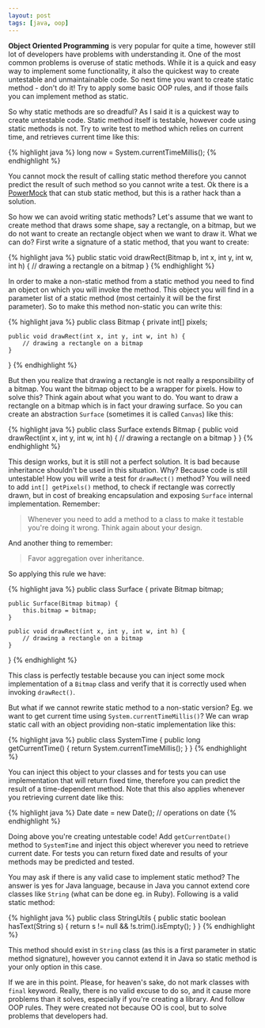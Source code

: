 ```yaml
---
layout: post
tags: [java, oop]
---
```

**Object Oriented Programming** is very popular for quite a time, however
still lot of developers have problems with understanding it. One of
the most common problems is overuse of static methods. While it is a
quick and easy way to implement some functionality, it also the
quickest way to create untestable and unmaintainable code. So next
time you want to create static method - don't do it! Try to apply some basic
OOP rules, and if those fails you can implement method as static.

So why static methods are so dreadful? As I said it is a quickest way
to create untestable code. Static method itself is testable, however
code using static methods is not. Try to write test to method which
relies on current time, and retrieves current time like this:

{% highlight java %}
long now = System.currentTimeMillis();
{% endhighlight %}

You cannot mock the result of calling static method therefore you
cannot predict the result of such method so you cannot write a
test. Ok there is a [PowerMock](http://code.google.com/p/powermock/)
that can stub static method, but this is a rather hack than a
solution.

So how we can avoid writing static methods? Let's assume that we want
to create method that draws some shape, say a rectangle, on a
bitmap, but we do not want to create an rectangle object when we want to draw
it. What we can do? First write a signature of a static method, that you want to create:

{% highlight java %}
public static void drawRect(Bitmap b, int x, int y, int w, int h) {
    // drawing a rectangle on a bitmap
}
{% endhighlight %}

In order to make a non-static method from a static method you need to
find an object on which you will invoke the method. This object you will
find in a parameter list of a static method (most certainly it will
be the first parameter). So to make this method non-static you can
write this:

{% highlight java %}
public class Bitmap {
    private int[] pixels;

    public void drawRect(int x, int y, int w, int h) {
        // drawing a rectangle on a bitmap
    }

}
{% endhighlight %} 

But then you realize that drawing a rectangle is not really a
responsibility of a bitmap. You want the bitmap object to be a wrapper
for pixels. How to solve this? Think again about what you want to do. You
want to draw a rectangle on a bitmap which is in fact your drawing
surface. So you can create an abstraction `Surface` (sometimes it is
called `Canvas`) like this:

{% highlight java %}
public class Surface extends Bitmap {
    public void drawRect(int x, int y, int w, int h) {
        // drawing a rectangle on a bitmap
    }
}
{% endhighlight %}

This design works, but it is still not a perfect solution. It is bad
because inheritance shouldn't be used in this situation. Why? Because
code is still untestable! How you will write a test for `drawRect()`
method? You will need to add `int[] getPixels()` method, to check if
rectangle was correctly drawn, but in cost of breaking encapsulation and
exposing `Surface` internal implementation. Remember:

> Whenever you need to add a method to a class to make it testable you're
> doing it wrong. Think again about your design.

And another thing to remember:

> Favor aggregation over inheritance.

So applying this rule we have:

{% highlight java %}
public class Surface {
    private Bitmap bitmap;

    public Surface(Bitmap bitmap) {
        this.bitmap = bitmap;
    }

    public void drawRect(int x, int y, int w, int h) {
        // drawing a rectangle on a bitmap
    }
}
{% endhighlight %}

This class is perfectly testable because you can inject some mock
implementation of a `Bitmap` class and verify that it is correctly
used when invoking `drawRect()`.

But what if we cannot rewrite static method to a non-static version?
Eg. we want to get current time using `System.currentTimeMillis()`?
We can wrap static call with an object providing non-static implementation
like this:

{% highlight java %}
public class SystemTime {
    public long getCurrentTime() {
        return System.currentTimeMillis();
    }
}
{% endhighlight %}

You can inject this object to your classes and for tests you can use
implementation that will return fixed time, therefore you can predict
the result of a time-dependent method. Note that this also applies
whenever you retrieving current date like this:

{% highlight java %}
Date date = new Date();
// operations on date
{% endhighlight %}

Doing above you're creating untestable code! Add `getCurrentDate()`
method to `SystemTime` and inject this object wherever you need to
retrieve current date. For tests you can return fixed date and results
of your methods may be predicted and tested.

You may ask if there is any valid case to implement static method? The answer
is yes for Java language, because in Java you cannot extend core
classes like `String` (what can be done eg. in Ruby). Following is a
valid static method:

{% highlight java %}
public class StringUtils {
    public static boolean hasText(String s) {
        return s != null && !s.trim().isEmpty();
    }
}
{% endhighlight %}

This method should exist in `String` class (as this is a first
parameter in static method signature), however you cannot extend
it in Java so static method is your only option in this case.

If we are in this point. Please, for heaven's sake, do not mark
classes with `final` keyword. Really, there is no valid excuse to do
so, and it cause more problems than it solves, especially if you're
creating a library. And follow OOP rules. They were created not
because OO is cool, but to solve problems that developers had.
